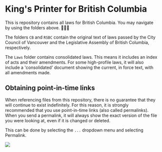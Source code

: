 # King's Printer for British Columbia

This is repository contains all laws for British Columbia. You may navigate by using the folders above. 🔼🔼🔼

The folders `CB` and `RSBC` contain the original text of laws passed by the City Council of Vancouver and the Legislative Assembly of British Columbia, respectively.

The `Laws` folder contains consolidated laws. This means it includes an index of acts and their amendments. For some high-profile laws, it will also include a 'consolidated' document showing the current, in force text, with all amendments made.

## Obtaining point-in-time links

When referencing files from this repository, there is no guarantee that they will continue to exist indefinitely. For this reason, it is strongly recommended that you use point-in-time links (also called permalinks). When you send a permalink, it will always show the exact version of the file you were looking at, even if it is changed or deleted.

This can be done by selecting the `...` dropdown menu and selecting Permalink.

![](https://i.imgur.com/AD46EgS.png)

